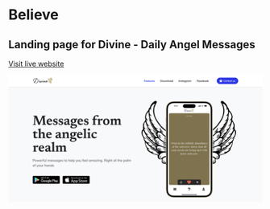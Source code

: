 
# Believe
## Landing page for Divine - Daily Angel Messages

[Visit live website](https://github.com/armandojimenez/divine-app)

![Believe](divine_web.png)
